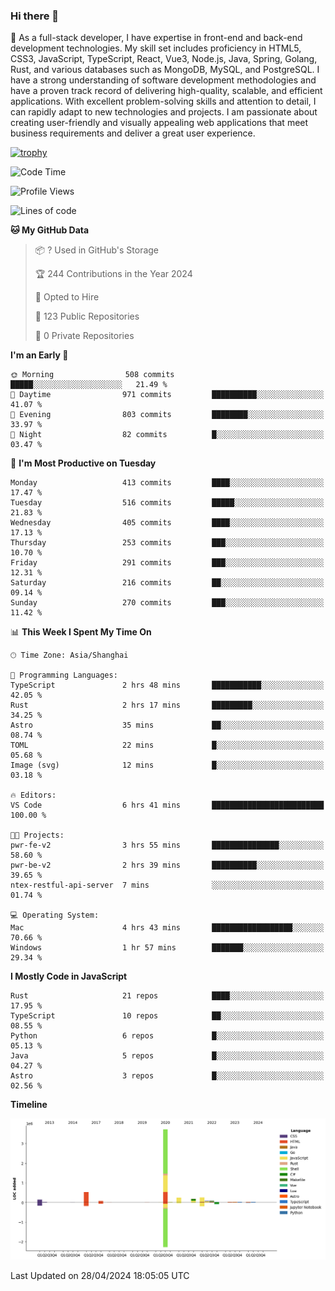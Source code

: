 ### Hi there 👋

🌱 As a full-stack developer, I have expertise in front-end and back-end development technologies. My skill set includes proficiency in HTML5, CSS3, JavaScript, TypeScript, React, Vue3, Node.js, Java, Spring, Golang, Rust, and various databases such as MongoDB, MySQL, and PostgreSQL. I have a strong understanding of software development methodologies and have a proven track record of delivering high-quality, scalable, and efficient applications. With excellent problem-solving skills and attention to detail, I can rapidly adapt to new technologies and projects. I am passionate about creating user-friendly and visually appealing web applications that meet business requirements and deliver a great user experience.

[![trophy](https://github-profile-trophy.vercel.app/?username=elton&rank=SECRET,SSS,SS,S,AAA,AA,A&theme=onedark&no-frame=true&margin-w=10)](https://github.com/ryo-ma/github-profile-trophy)

<!--START_SECTION:waka-->
![Code Time](http://img.shields.io/badge/Code%20Time-1%2C367%20hrs%202%20mins-blue)

![Profile Views](http://img.shields.io/badge/Profile%20Views-4-blue)

![Lines of code](https://img.shields.io/badge/From%20Hello%20World%20I%27ve%20Written-5.5%20million%20lines%20of%20code-blue)

**🐱 My GitHub Data** 

> 📦 ? Used in GitHub's Storage 
 > 
> 🏆 244 Contributions in the Year 2024
 > 
> 💼 Opted to Hire
 > 
> 📜 123 Public Repositories 
 > 
> 🔑 0 Private Repositories 
 > 
**I'm an Early 🐤** 

```text
🌞 Morning                508 commits         █████░░░░░░░░░░░░░░░░░░░░   21.49 % 
🌆 Daytime                971 commits         ██████████░░░░░░░░░░░░░░░   41.07 % 
🌃 Evening                803 commits         ████████░░░░░░░░░░░░░░░░░   33.97 % 
🌙 Night                  82 commits          █░░░░░░░░░░░░░░░░░░░░░░░░   03.47 % 
```
📅 **I'm Most Productive on Tuesday** 

```text
Monday                   413 commits         ████░░░░░░░░░░░░░░░░░░░░░   17.47 % 
Tuesday                  516 commits         █████░░░░░░░░░░░░░░░░░░░░   21.83 % 
Wednesday                405 commits         ████░░░░░░░░░░░░░░░░░░░░░   17.13 % 
Thursday                 253 commits         ███░░░░░░░░░░░░░░░░░░░░░░   10.70 % 
Friday                   291 commits         ███░░░░░░░░░░░░░░░░░░░░░░   12.31 % 
Saturday                 216 commits         ██░░░░░░░░░░░░░░░░░░░░░░░   09.14 % 
Sunday                   270 commits         ███░░░░░░░░░░░░░░░░░░░░░░   11.42 % 
```


📊 **This Week I Spent My Time On** 

```text
🕑︎ Time Zone: Asia/Shanghai

💬 Programming Languages: 
TypeScript               2 hrs 48 mins       ███████████░░░░░░░░░░░░░░   42.05 % 
Rust                     2 hrs 17 mins       █████████░░░░░░░░░░░░░░░░   34.25 % 
Astro                    35 mins             ██░░░░░░░░░░░░░░░░░░░░░░░   08.74 % 
TOML                     22 mins             █░░░░░░░░░░░░░░░░░░░░░░░░   05.68 % 
Image (svg)              12 mins             █░░░░░░░░░░░░░░░░░░░░░░░░   03.18 % 

🔥 Editors: 
VS Code                  6 hrs 41 mins       █████████████████████████   100.00 % 

🐱‍💻 Projects: 
pwr-fe-v2                3 hrs 55 mins       ███████████████░░░░░░░░░░   58.60 % 
pwr-be-v2                2 hrs 39 mins       ██████████░░░░░░░░░░░░░░░   39.65 % 
ntex-restful-api-server  7 mins              ░░░░░░░░░░░░░░░░░░░░░░░░░   01.74 % 

💻 Operating System: 
Mac                      4 hrs 43 mins       ██████████████████░░░░░░░   70.66 % 
Windows                  1 hr 57 mins        ███████░░░░░░░░░░░░░░░░░░   29.34 % 
```

**I Mostly Code in JavaScript** 

```text
Rust                     21 repos            ████░░░░░░░░░░░░░░░░░░░░░   17.95 % 
TypeScript               10 repos            ██░░░░░░░░░░░░░░░░░░░░░░░   08.55 % 
Python                   6 repos             █░░░░░░░░░░░░░░░░░░░░░░░░   05.13 % 
Java                     5 repos             █░░░░░░░░░░░░░░░░░░░░░░░░   04.27 % 
Astro                    3 repos             █░░░░░░░░░░░░░░░░░░░░░░░░   02.56 % 
```



**Timeline**

![Lines of Code chart](https://raw.githubusercontent.com/elton/elton/main/assets/bar_graph.png)


 Last Updated on 28/04/2024 18:05:05 UTC
<!--END_SECTION:waka-->

<!--
**elton/elton** is a ✨ _special_ ✨ repository because its `README.md` (this file) appears on your GitHub profile.

Here are some ideas to get you started:

- 🔭 I’m currently working on ...
- 🌱 I’m currently learning ...
- 👯 I’m looking to collaborate on ...
- 🤔 I’m looking for help with ...
- 💬 Ask me about ...
- 📫 How to reach me: ...
- 😄 Pronouns: ...
- ⚡ Fun fact: ...
-->
